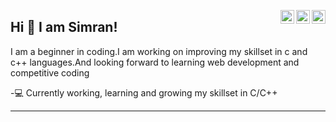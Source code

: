 <a href="https://twitter.com/JoonSimran" target="_blank" rel="nofollow"><img align="right" alt="Simran's Twitter" width="22px" src="https://cdn.jsdelivr.net/npm/simple-icons@v3/icons/twitter.svg" /></a><a href="https://www.linkedin.com/in/simranjoon" target="_blank" rel="nofollow"><img align="right" alt="Simran's Linkdein" width="22px" src="https://cdn.jsdelivr.net/npm/simple-icons@v3/icons/linkedin.svg" /></a><a href="https://www.instagram.com/simrann_15" target="_blank" rel="nofollow"><img align="right" alt="Simran's Insta" width="22px" src="https://cdn.jsdelivr.net/npm/simple-icons@v3/icons/instagram.svg" /></a>

## Hi 👋 I am Simran! 
I am a beginner in coding.I am working on improving my skillset in c and c++ languages.And looking forward to learning web development and competitive coding

-💻 Currently working, learning and growing my skillset in C/C++


---


